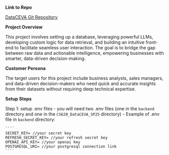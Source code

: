 **Link to Repo**
 
[DataCEVA Git Repository](https://github.com/KharvC/CS620_DataCEVA_SP25)

**Project Overview**

This project involves setting up a database, leveraging powerful LLMs, developing custom logic for data retrieval, and building an intuitive front-end to facilitate seamless user interaction. The goal is to bridge the gap between raw data and actionable intelligence, empowering businesses with smarter, data-driven decision-making.

**Customer Persona**

The target users for this project include business analysts, sales managers, and data-driven decision-makers who need quick and accurate insights from their datasets without requiring deep technical expertise.

**Setup Steps**

Step 1: setup .env files
    - you will need two .env files (one in the `backend` directory and one in the `CS620_DataCEVA_SP25` directory)
    - Example of .env file in `backend` directory:

    ````
    SECRET_KEY= //your secret key
    REFRESH_SECRET_KEY= //your refresh secret key
    OPENAI_API_KEY= //your openai key
    POSTGRESQL_URI= //your postgresql connection link
    ````